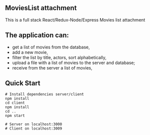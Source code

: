 ## MoviesList attachment

This is a full stack React/Redux-Node/Express Movies list attachment
## The application can:
- get a list of movies from the database,
- add a new movie,
- filter the list by title, actors, sort alphabetically,
- upload a file with a list of movies to the server and database;
- receive from the server a list of movies,


## Quick Start
```
# Install dependencies server/client
npm install
cd client
npm install
cd ..
npm start

# Server on localhost:3000
# Client on localhost:3009
